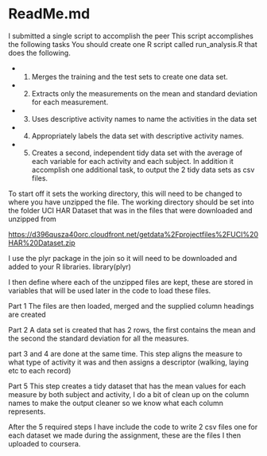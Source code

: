 ReadMe.md
========================================================

I submitted a single script to accomplish the peer 
This script accomplishes the following tasks
 You should create one R script called run_analysis.R that does the following. 

- 1)  Merges the training and the test sets to create one data set.
- 2)  Extracts only the measurements on the mean and standard deviation for each measurement. 
- 3)	Uses descriptive activity names to name the activities in the data set
- 4)	Appropriately labels the data set with descriptive activity names. 
- 5)	Creates a second, independent tidy data set with the average of each variable for each activity and each subject. 
In addition it accomplish one additional task, to output the 2 tidy data sets as csv files.

To start off it sets the working directory, this will need to be changed to where you have unzipped the file.  The working directory should be set into the folder UCI HAR Dataset that was in the files that were downloaded and unzipped from 

https://d396qusza40orc.cloudfront.net/getdata%2Fprojectfiles%2FUCI%20HAR%20Dataset.zip

I use the plyr package in the join so it will need to be downloaded and added to your R libraries.
library(plyr)

I then define where each of the unzipped files are kept, these are stored in variables that will be used later in the code to load these files.

Part 1
The files are then loaded, merged and the supplied column headings are created

Part 2
A data set is created that has 2 rows, the first contains the mean and the second the standard deviation for all the measures.

part 3 and 4 are done at the same time.
This step aligns the measure to what type of activity it was and then assigns a descriptor (walking, laying etc to each record)

 Part 5 
This step creates a tidy dataset that has the mean values for each measure by both subject and activity, I do a bit of clean up on the column names to make the output cleaner so we know what each column represents.
 
After the 5 required steps I have include the code to write 2 csv files one for each dataset we made during the assignment, these are the files I then uploaded to coursera.


